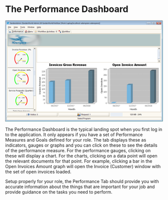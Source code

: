 # The Performance Dashboard

![The initial window showing the performance measures.](../../../.gitbook/assets/image-7%20%281%29.png)

The Performance Dashboard is the typical landing spot when you first log in to the application. It only appears if you have a set of Performance Measures and Goals defined for your role. The tab displays these as indicators, gauges or graphs and you can click on these to see the details of the performance measure. For the performance gauges, clicking on these will display a chart. For the charts, clicking on a data point will open the relevant documents for that point. For example, clicking a bar in the Open Invoices Amount graph will open the Invoice \(Customer\) window with the set of open invoices loaded.

Setup properly for your role, the Performance Tab should provide you with accurate information about the things that are important for your job and provide guidance on the tasks you need to perform.

